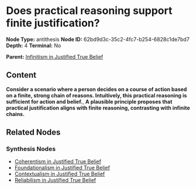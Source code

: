 # Does practical reasoning support finite justification?

**Node Type:** antithesis
**Node ID:** 62bd9d3c-35c2-4fc7-b254-6828c1de7bd7
**Depth:** 4
**Terminal:** No

**Parent:** [Infinitism in Justified True Belief](infinitism-in-justified-true-belief-synthesis-0d4925d5-2604-4f10-a7ba-dff80dc7867b.md)

## Content

**Consider a scenario where a person decides on a course of action based on a finite, strong chain of reasons. Intuitively, this practical reasoning is sufficient for action and belief.**, **A plausible principle proposes that practical justification aligns with finite reasoning, contrasting with infinite chains.**

## Related Nodes

### Synthesis Nodes

- [Coherentism in Justified True Belief](coherentism-in-justified-true-belief-synthesis-72078e53-644c-4303-a1bb-3a8852a28a42.md)
- [Foundationalism in Justified True Belief](foundationalism-in-justified-true-belief-synthesis-ece82f19-5a4a-438e-8029-a2466738cf88.md)
- [Contextualism in Justified True Belief](contextualism-in-justified-true-belief-synthesis-ecb0b6f4-869a-4af9-a69d-feca3bb85494.md)
- [Reliabilism in Justified True Belief](reliabilism-in-justified-true-belief-synthesis-904240d2-073c-425c-ac37-51daedf44a30.md)
